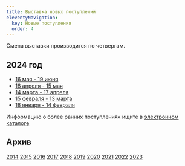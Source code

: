 ```yaml
---
title: Выставка новых поступлений
eleventyNavigation:
  key: Новые поступления
  order: 4
---
```


Смена выставки производится по четвергам.

## 2024 год
- [16 мая - 19 июня](/BNP/2024/bnp05.html)
- [18 апреля - 15 мая](/BNP/2024/bnp04.html)
- [14 марта - 17 апреля](/BNP/2024/bnp03.html)
- [15 февраля - 13 марта](/BNP/2024/bnp02.html)
- [18 января - 14 февраля](/BNP/2024/bnp01.html)


Информацию о более ранних поступлениях ищите в [электронном каталоге](/ec/)

## Архив
[2014](/BNP/2014/)
[2015](/BNP/2015/)
[2016](/BNP/2016/)
[2017](/BNP/2017/)
[2018](/BNP/2018/)
[2019](/BNP/2019/)
[2020](/BNP/2020/)
[2021](/BNP/2021/)
[2022](/BNP/2022/)
[2023](/BNP/2023/)
